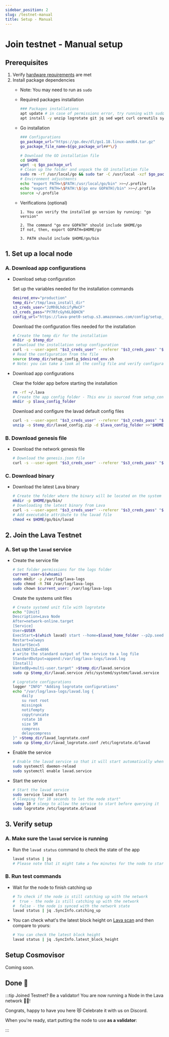 ```yaml
---
sidebar_position: 2
slug: /testnet-manual
title: Setup - Manual
---
```

# Join testnet - Manual setup
## Prerequisites

1. Verify [hardware requirements](reqs) are met
2. Install package dependencies
    - Note: You may need to run as `sudo`
    - Required packages installation
        
        ```bash
        ### Packages installations
        apt update # in case of permissions error, try running with sudo
        apt install -y unzip logrotate git jq sed wget curl coreutils systemd
        ```
        
    - Go installation
        
        ```bash
        ### Configurations
        go_package_url="https://go.dev/dl/go1.18.linux-amd64.tar.gz"
        go_package_file_name=${go_package_url##*\/}
        
        # Download the GO installation file
        cd $HOME
        wget -q $go_package_url
        # Clean up the folder and unpack the GO installation file
        sudo rm -rf /usr/local/go && sudo tar -C /usr/local -xzf $go_package_file_name >>"$HOME/.lava_validator_setup.log"
        # Environment adjustments
        echo "export PATH=\$PATH:/usr/local/go/bin" >>~/.profile
        echo "export PATH=\$PATH:\$(go env GOPATH)/bin" >>~/.profile
        source ~/.profile
        ```
        
    - Verifications (optional)
        
        ```
        1. You can verify the installed go version by running: "go version"
        
        2. The command "go env GOPATH" should include $HOME/go
        If not, then, export GOPATH=$HOME/go
        
        3. PATH should include $HOME/go/bin
        ```
        

## 1. Set up a local node

### A. Download app configurations

- Download setup configuration
    
    Set up the variables needed for the installation commands
    
    ```bash
    desired_env="production"
    temp_dir="/tmp/lava_install_dir"
    s3_creds_user="JzMh9LhdcifyMeCF"
    s3_creds_pass="PY7RfcGyh6L8QHCN"
    config_url="https://lava-pnet0-setup.s3.amazonaws.com/config/setup_config_"
    ```
    
    Download the configuration files needed for the installation
    
    ```bash
    # Create the temp dir for the installation
    mkdir -p $temp_dir
    # Download the installation setup configuration
    curl -s --user-agent "$s3_creds_user" --referer "$s3_creds_pass" "$config_url$desired_env.sh" >$temp_dir/"setup_config_$desired_env.sh"
    # Read the configuration from the file
    source $temp_dir/setup_config_$desired_env.sh
    # Note: you can take a look at the config file and verify configurations
    ```
    
- Download app configurations
    
    Clear the folder app before starting the installation
    
    ```bash
    rm -rf ~/.lava
    # Create the app config folder - This env is sourced from setup_config_$desired_env.sh
    mkdir -p $lava_config_folder
    ```
    
    Download and configure the lavad default config files
    
    ```bash
    curl -s --user-agent "$s3_creds_user" --referer "$s3_creds_pass" "$default_config_files_url" >$temp_dir/lavad_config.zip
    unzip -o $temp_dir/lavad_config.zip -d $lava_config_folder >>"$HOME/.lava_validator_setup.log"
    ```
    

### B. Download genesis file

- Download the network genesis file
    
    ```bash
    # Download the genesis.json file
    curl -s --user-agent "$s3_creds_user" --referer "$s3_creds_pass" "$genesis_url" >$lava_config_folder/genesis.json
    ```
    

### C. Download binary

- Download the latest Lava binary
    
    ```bash
    # Create the folder where the binary will be located on the system
    mkdir -p $HOME/go/bin/
    # Downloading the latest binary from Lava
    curl -s --user-agent "$s3_creds_user" --referer "$s3_creds_pass" "$binary_url" >$HOME/go/bin/lavad
    # Add executable attribute to the lavad file
    chmod +x $HOME/go/bin/lavad
    ```
    

## 2. Join the Lava Testnet

### A. Set up the `lavad` service

- Create the service file
    
    ```bash
    # Set folder permissions for the logs folder
    current_user=$(whoami)
    sudo mkdir -p /var/log/lava-logs
    sudo chmod -R 744 /var/log/lava-logs
    sudo chown $current_user: /var/log/lava-logs
    ```
    
    Create the systems unit files
    
    ```bash
    # Create systemd unit file with logrotate
    echo "[Unit]
    Description=Lava Node
    After=network-online.target
    [Service]
    User=$USER
    ExecStart=$(which lavad) start --home=$lavad_home_folder --p2p.seeds $seed_node
    Restart=always
    RestartSec=5
    LimitNOFILE=4096
    # write the standard output of the service to a log file
    StandardOutput=append:/var/log/lava-logs/lavad.log
    [Install]
    WantedBy=multi-user.target" >$temp_dir/lavad.service
    sudo cp $temp_dir/lavad.service /etc/systemd/system/lavad.service
    
    # Logrotate configurations
    logger "INFO" "Adding logrotate configurations"
    echo "/var/log/lava-logs/lavad.log {
        daily
        su root root
        missingok
        notifempty
        copytruncate
        rotate 10
        size 5M
        compress
        delaycompress
    }" >$temp_dir/lavad_logrotate.conf
    sudo cp $temp_dir/lavad_logrotate.conf /etc/logrotate.d/lavad
    ```
    
- Enable the service
    
    ```bash
    # Enable the lavad service so that it will start automatically when the system boots
    sudo systemctl daemon-reload
    sudo systemctl enable lavad.service
    ```
    
- Start the service
    
    ```bash
    # Start the lavad service
    sudo service lavad start
    # Sleeping for 10 seconds to let the node start"
    sleep 10 # sleep to allow the service to start before querying it
    sudo logrotate /etc/logrotate.d/lavad
    ```
    

## 3. Verify setup

### A. Make sure the `lavad` service is running

- Run the `lavad status` command to check the state of the app
    
    ```bash
    lavad status | jq
    # Please note that it might take a few minutes for the node to start catching up with the network
    ```
    

### B. Run test commands

- Wait for the node to finish catching up
    
    ```bash
    # To check if the node is still catching up with the network
    #  true - the node is still catching up with the network
    #  false - the node is synced with the network state
    lavad status | jq .SyncInfo.catching_up
    ```

- You can check what's the latest block height on [Lava scan](https://scan.lavanet.xyz) and then compare to yours:
    
    ```bash
    # You can check the latest block height
    lavad status | jq .SyncInfo.latest_block_height
    ```


## Setup Cosmovisor

Coming soon.

## Done 🌋

:::tip Joined Testnet? Be a validator!
You are now running a Node in the Lava network 🎉🥳! 

Congrats, happy to have you here 😻 Celebrate it with us on Discord.

When you're ready, start putting the node to use **as a validator**:
[<RoadmapItem icon="🧑‍⚖️" title="Power as a Validator" description="Validate blocks, secure the network, earn rewards"/>](validator#account)

:::